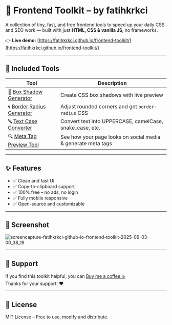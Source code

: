 # 🚀 Frontend Toolkit – by fatihkrkci

A collection of tiny, fast, and free frontend tools to speed up your daily CSS and SEO work — built with just **HTML, CSS & vanilla JS**, no frameworks.

👉 **Live demo:** [https://fatihkrkci.github.io/frontend-toolkit/](https://fatihkrkci.github.io/frontend-toolkit/)

---

## 🔧 Included Tools

| Tool | Description |
|------|-------------|
| 🎯 [Box Shadow Generator](https://fatihkrkci.github.io/frontend-toolkit/box-shadow/) | Create CSS box shadows with live preview |
| 🌀 [Border Radius Generator](https://fatihkrkci.github.io/frontend-toolkit/border-radius/) | Adjust rounded corners and get `border-radius` CSS |
| 🔤 [Text Case Converter](https://fatihkrkci.github.io/frontend-toolkit/text-case/) | Convert text into UPPERCASE, camelCase, snake_case, etc. |
| 🔍 [Meta Tag Preview Tool](https://fatihkrkci.github.io/frontend-toolkit/meta-preview/) | See how your page looks on social media & generate meta tags |

---

## ✨ Features

- ✅ Clean and fast UI
- ✅ Copy-to-clipboard support
- ✅ 100% free – no ads, no login
- ✅ Fully mobile responsive
- ✅ Open-source and customizable

---

## 📸 Screenshot

![screencapture-fatihkrkci-github-io-frontend-toolkit-2025-06-03-00_38_19](https://github.com/user-attachments/assets/8dc6c397-879b-476a-9ead-aaaac92021b1)


---

## 🙌 Support

If you find this toolkit helpful, you can [Buy me a coffee ☕](https://www.buymeacoffee.com/fatihkrkci)  
Thanks for your support! ❤️

---

## 📁 License

MIT License – Free to use, modify and distribute.
